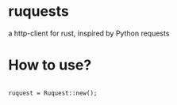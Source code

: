 # ruquests



a http-client for rust, inspired by Python requests



# How to use?
```

ruquest = Ruquest::new();


```
